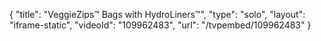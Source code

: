 {
    "title": "VeggieZips&trade; Bags with HydroLiners&trade;",
    "type": "solo",
    "layout": "iframe-static",
    "videoId": "109962483",
    "url": "\/tvpembed\/109962483"
}